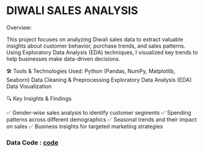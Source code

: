 # DIWALI SALES ANALYSIS
Overview:

This project focuses on analyzing Diwali sales data to extract valuable insights about customer behavior, purchase trends, and sales patterns. Using Exploratory Data Analysis (EDA) techniques, I visualized key trends to help businesses make data-driven decisions.


🛠️ Tools & Technologies Used:
Python (Pandas, NumPy, Matplotlib, Seaborn)
Data Cleaning & Preprocessing
Exploratory Data Analysis (EDA)
Data Visualization


🔍 Key Insights & Findings

✅ Gender-wise sales analysis to identify customer segments
✅ Spending patterns across different demographics
✅ Seasonal trends and their impact on sales
✅ Business insights for targeted marketing strategies

### Data Code : [code](https://github.com/diyaaa148/python-project/blob/main/Diwali%20Sales%20Data.csv)

